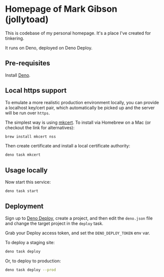 # Homepage of Mark Gibson (jollytoad)

This is codebase of my personal homepage. It's a place I've created for
tinkering.

It runs on Deno, deployed on Deno Deploy.

## Pre-requisites

Install [Deno](https://deno.com/manual/getting_started/installation).

## Local https support

To emulate a more realistic production environment locally, you can provide a
localhost key/cert pair, which automatically be picked up and the server will be
run over `https`.

The simplest way is using [mkcert](https://github.com/FiloSottile/mkcert). To
install via Homebrew on a Mac (or checkout the link for alternatives):

```sh
brew install mkcert nss
```

Then create certificate and install a local certificate authority:

```sh
deno task mkcert
```

## Usage locally

Now start this service:

```sh
deno task start
```

## Deployment

Sign up to [Deno Deploy](https://deno.com/deploy), create a project, and then
edit the `deno.json` file and change the target project in the `deploy` task.

Grab your Deploy access token, and set the `DENO_DEPLOY_TOKEN` env var.

To deploy a staging site:

```sh
deno task deploy
```

Or, to deploy to production:

```sh
deno task deploy --prod
```
